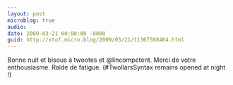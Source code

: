 ```yaml
---
layout: post
microblog: true
audio: 
date: 2009-03-21 00:00:00 -0000
guid: http://xtof.micro.blog/2009/03/21/t1367588464.html
---
```

Bonne nuit et bisous à twootes et @lincompetent.  Merci de votre enthousiasme. Raide de fatigue. (#TwollarsSyntax remains opened at night !)
